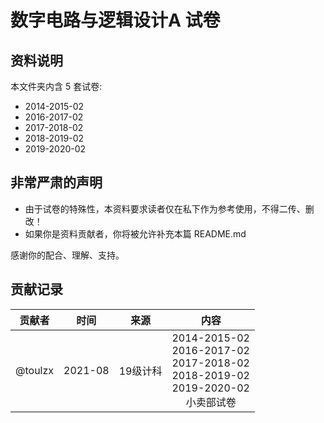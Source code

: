 # 数字电路与逻辑设计A 试卷

## 资料说明

本文件夹内含 5 套试卷:

- 2014-2015-02
- 2016-2017-02
- 2017-2018-02
- 2018-2019-02
- 2019-2020-02

## 非常严肃的声明

- 由于试卷的特殊性，本资料要求读者仅在私下作为参考使用，不得二传、删改！
- 如果你是资料贡献者，你将被允许补充本篇 README.md

感谢你的配合、理解、支持。

## 贡献记录

| 贡献者 | 时间 | 来源 | 内容 |
|-------------------|:--------:|:--------:|:-------:|
|   @toulzx     | 2021-08 | 19级计科 | 2014-2015-02</br> 2016-2017-02 </br> 2017-2018-02 </br> 2018-2019-02 </br> 2019-2020-02 </br> 小卖部试卷 |
